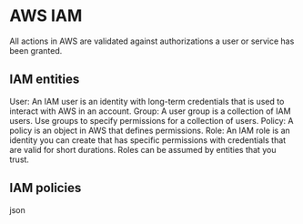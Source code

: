 # AWS IAM

All actions in AWS are validated against authorizations a user or service has been granted. 

## IAM entities

User: An IAM user is an identity with long-term credentials that is used to interact with AWS in an account.
Group: A user group is a collection of IAM users. Use groups to specify permissions for a collection of users.
Policy: A policy is an object in AWS that defines permissions.
Role: An IAM role is an identity you can create that has specific permissions with credentials that are valid for short durations. Roles can be assumed by entities that you trust.



## IAM policies

json
